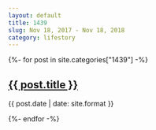 ```yaml
---
layout: default
title: 1439
slug: Nov 18, 2017 - Nov 18, 2018
category: lifestory
---
```


{%- for post in site.categories["1439"] -%}
<h2><a href="{{ post.url}}">{{ post.title }}</a></h2>
<p>{{ post.date | date: site.format }}</p>
{%- endfor -%}
